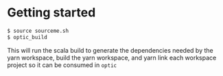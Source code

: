 # Getting started
```bash
$ source sourceme.sh
$ optic_build
```
This will run the scala build to generate the dependencies needed by the yarn workspace, build the yarn workspace, and yarn link each workspace project so it can be consumed in `optic`
